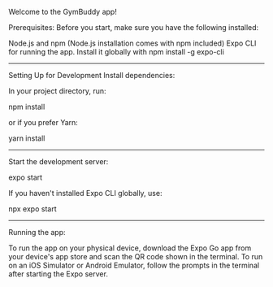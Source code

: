 Welcome to the GymBuddy app!

Prerequisites:
Before you start, make sure you have the following installed:

Node.js and npm (Node.js installation comes with npm included)
Expo CLI for running the app. Install it globally with npm install -g expo-cli

---

Setting Up for Development
Install dependencies:

In your project directory, run:

npm install

or if you prefer Yarn:

yarn install

---

Start the development server:

expo start

If you haven't installed Expo CLI globally, use:

npx expo start

---

Running the app:

To run the app on your physical device, download the Expo Go app from your device's app store and scan the QR code shown in the terminal.
To run on an iOS Simulator or Android Emulator, follow the prompts in the terminal after starting the Expo server.
